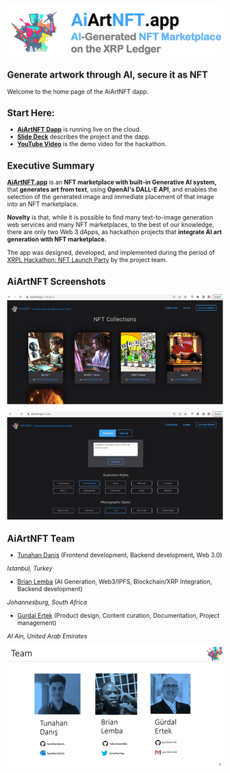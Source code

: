 ![AiArtNFT Logo](./doc/img/logo.png) 

## Generate artwork through AI, secure it as NFT

Welcome to the home page of the AiArtNFT dapp.

<hline>
</hline>

## Start Here:

- [**AiArtNFT Dapp**](https://www.aiartnft.app/) is running live on the cloud.
- [**Slide Deck**](https://www.ertekprojects.com/ftp/other/AiArtNFT_v04g.pdf) describes the project and the dapp.
- [**YouTube Video**](https://youtu.be/guELHaItI8Q) is the demo video for the hackathon.


## Executive Summary
  
**[AiArtNFT.app](https://AiArtNFT.app)** is an **NFT marketplace with built-in Generative AI system,** that **generates art from text**, using **OpenAI's DALL-E API**, and enables the selection of the generated image and immediate placement of that image into an NFT marketplace. 

**Novelty** is that, while  it is possible to find many text-to-image generation web services  and many NFT marketplaces, to the best of our knowledge, there are only two Web 3 dApps, as hackathon projects that **integrate AI art generation with NFT marketplace.**

The app was designed, developed, and implemented during the period of [XRPL Hackathon: NFT Launch Party](https://xrplnft.devpost.com/) by the project team. 

## AiArtNFT Screenshots

![NFT Collection](./doc/img/ScreenA.png)

![NFT Minting](./doc/img/ScreenB.png)

## AiArtNFT Team

- [Tunahan Danis](https://github.com/tunahandanis) (Frontend development, Backend development, Web 3.0)

_Istanbul, Turkey_

- [Brian Lemba](https://github.com/Yakumwamba) (AI Generation, Web3/IPFS, Blockchain/XRP Integration, Backend development)

_Johannesburg, South Africa_

- [Gurdal Ertek](https://github.com/gurdalertek) (Product design, Content curation, Documentation, Project management)

_Al Ain, United Arab Emirates_

<!--- Member of [BlockBlockData](https://blockblockdata.com) Team; Associate Professor of Business Analytics, [UAE University](https://cbe.uaeu.ac.ae/en/departments/analytics/) --->

![Project Team](./doc/img/Screen09.png)
